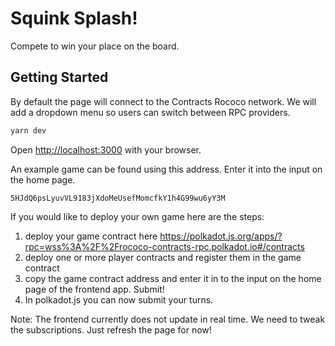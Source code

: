 # Squink Splash!

Compete to win your place on the board.

## Getting Started

By default the page will connect to the Contracts Rococo network. We will add a dropdown menu so users can switch between RPC providers.

```bash
yarn dev
```

Open [http://localhost:3000](http://localhost:3000) with your browser.

An example game can be found using this address. Enter it into the input on the home page.

```5HJdQ6psLyuvVL9183jXdoMeUsefMomcfkY1h4G99wu6yY3M```

If you would like to deploy your own game here are the steps:

1. deploy your game contract here https://polkadot.js.org/apps/?rpc=wss%3A%2F%2Frococo-contracts-rpc.polkadot.io#/contracts
2. deploy one or more player contracts and register them in the game contract
3. copy the game contract address and enter it in to the input on the home page of the frontend app. Submit!
4. In polkadot.js you can now submit your turns.

Note: The frontend currently does not update in real time. We need to tweak the subscriptions. Just refresh the page for now!
